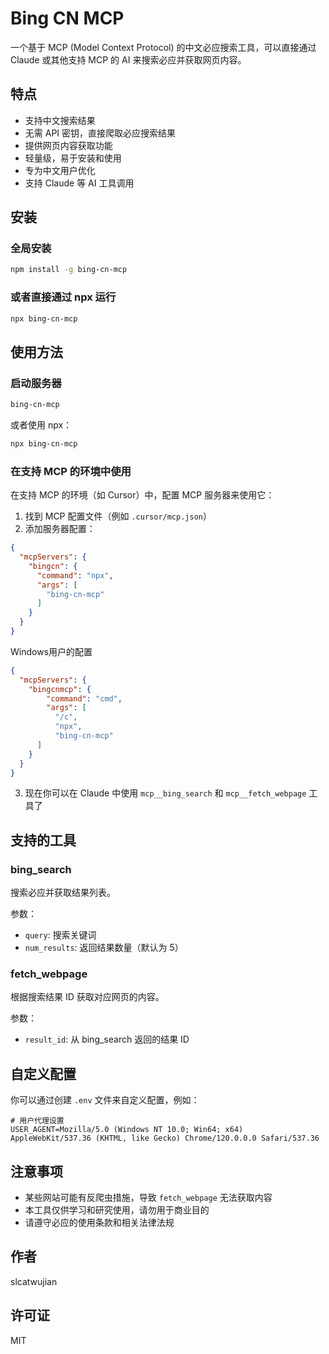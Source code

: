 # Bing CN MCP

一个基于 MCP (Model Context Protocol) 的中文必应搜索工具，可以直接通过 Claude 或其他支持 MCP 的 AI 来搜索必应并获取网页内容。

## 特点

- 支持中文搜索结果
- 无需 API 密钥，直接爬取必应搜索结果
- 提供网页内容获取功能
- 轻量级，易于安装和使用
- 专为中文用户优化
- 支持 Claude 等 AI 工具调用

## 安装

### 全局安装

```bash
npm install -g bing-cn-mcp
```

### 或者直接通过 npx 运行

```bash
npx bing-cn-mcp
```

## 使用方法

### 启动服务器

```bash
bing-cn-mcp
```

或者使用 npx：

```bash
npx bing-cn-mcp
```

### 在支持 MCP 的环境中使用

在支持 MCP 的环境（如 Cursor）中，配置 MCP 服务器来使用它：

1. 找到 MCP 配置文件（例如 `.cursor/mcp.json`）
2. 添加服务器配置：

```json
{
  "mcpServers": {
    "bingcn": {
      "command": "npx",
      "args": [
        "bing-cn-mcp"
      ]
    }
  }
}
```
Windows用户的配置

```json
{
  "mcpServers": {
    "bingcnmcp": {
        "command": "cmd",
        "args": [
          "/c",
          "npx",
          "bing-cn-mcp"
      ]
    }
  }
}
```

3. 现在你可以在 Claude 中使用 `mcp__bing_search` 和 `mcp__fetch_webpage` 工具了

## 支持的工具

### bing_search

搜索必应并获取结果列表。

参数：
- `query`: 搜索关键词
- `num_results`: 返回结果数量（默认为 5）

### fetch_webpage

根据搜索结果 ID 获取对应网页的内容。

参数：
- `result_id`: 从 bing_search 返回的结果 ID

## 自定义配置

你可以通过创建 `.env` 文件来自定义配置，例如：

```
# 用户代理设置
USER_AGENT=Mozilla/5.0 (Windows NT 10.0; Win64; x64) AppleWebKit/537.36 (KHTML, like Gecko) Chrome/120.0.0.0 Safari/537.36
```

## 注意事项

- 某些网站可能有反爬虫措施，导致 `fetch_webpage` 无法获取内容
- 本工具仅供学习和研究使用，请勿用于商业目的
- 请遵守必应的使用条款和相关法律法规

## 作者

slcatwujian

## 许可证

MIT 
